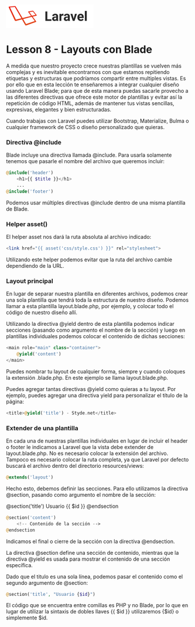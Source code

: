 ![Laravel](https://raw.githubusercontent.com/aledc7/Laravel/master/pirullo.png "Aledc.com")

# Lesson 8 - Layouts con Blade

A medida que nuestro proyecto crece nuestras plantillas se vuelven más complejas y es inevitable encontrarnos con que estamos repitiendo etiquetas y estructuras que podríamos compartir entre multiples vistas. Es por ello que en esta lección te enseñaremos a integrar cualquier diseño usando Laravel Blade; para que de esta manera puedas sacarle provecho a las diferentes directivas que ofrece este motor de plantillas y evitar así la repetición de código HTML, además de mantener tus vistas sencillas, expresivas, elegantes y bien estructuradas.


Cuando trabajas con Laravel puedes utilizar Bootstrap, Materialize, Bulma o cualquier framework de CSS o diseño personalizado que quieras.

### Directiva @include
Blade incluye una directiva llamada @include. Para usarla solamente tenemos que pasarle el nombre del archivo que queremos incluir:

```php
@include('header')
    <h1>{{ $title }}</h1>
    ...
@include('footer')
```

Podemos usar múltiples directivas @include dentro de una misma plantilla de Blade.

### Helper asset()
El helper asset nos dará la ruta absoluta al archivo indicado:
```php
<link href="{{ asset('css/style.css') }}" rel="stylesheet">
```
Utilizando este helper podemos evitar que la ruta del archivo cambie dependiendo de la URL.

### Layout principal
En lugar de separar nuestra plantilla en diferentes archivos, podemos crear una sola plantilla que tendrá toda la estructura de nuestro diseño. Podemos llamar a esta plantilla layout.blade.php, por ejemplo, y colocar todo el código de nuestro diseño allí.

Utilizando la directiva @yield dentro de esta plantilla podemos indicar secciones (pasando como argumento el nombre de la sección) y luego en plantillas individuales podemos colocar el contenido de dichas secciones:
```php
<main role="main" class="container">
    @yield('content')
</main>
```

Puedes nombrar tu layout de cualquier forma, siempre y cuando coloques la extensión .blade.php. En este ejemplo se llama layout.blade.php.

Puedes agregar tantas directivas @yield como quieras a tu layout. Por ejemplo, puedes agregar una directiva yield para personalizar el título de la página:
```php
<title>@yield('title') - Styde.net</title>
```

### Extender de una plantilla
En cada una de nuestras plantillas individuales en lugar de incluir el header o footer le indicamos a Laravel que la vista debe extender de layout.blade.php. No es necesario colocar la extensión del archivo. Tampoco es necesario colocar la ruta completa, ya que Laravel por defecto buscará el archivo dentro del directorio resources/views:
```php
@extends('layout')
```

Hecho esto, debemos definir las secciones. Para ello utilizamos la directiva @section, pasando como argumento el nombre de la sección:

@section('title') Usuario {{ $id }} @endsection
```php
@section('content')
    <!-- Contenido de la sección -->
@endsection
```

Indicamos el final o cierre de la sección con la directiva @endsection.

La directiva @section define una sección de contenido, mientras que la directiva @yield es usada para mostrar el contenido de una sección específica.

Dado que el titulo es una sola línea, podemos pasar el contenido como el segundo argumento de @section:
```php
@section('title', "Usuario {$id}")
```
El código que se encuentra entre comillas es PHP y no Blade, por lo que en lugar de utilizar la sintaxis de dobles llaves {{ $id }} utilizaremos {$id} o simplemente $id.
